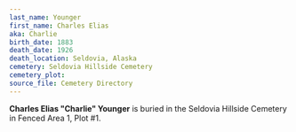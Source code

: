 ```yaml
---
last_name: Younger
first_name: Charles Elias
aka: Charlie
birth_date: 1883
death_date: 1926
death_location: Seldovia, Alaska
cemetery: Seldovia Hillside Cemetery
cemetery_plot: 
source_file: Cemetery Directory
---
```

**Charles Elias "Charlie" Younger** is buried in the Seldovia Hillside Cemetery in Fenced Area 1, Plot #1.  




